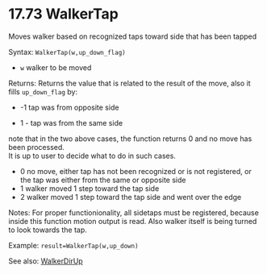 # 17.73 WalkerTap

Moves walker based on recognized taps toward side that has been tapped

Syntax: `WalkerTap(w,up_down_flag)`

* `w` walker to be moved 

Returns: Returns the value that is related to the result of the move, also it fills `up_down_flag` by:

* -1 tap was from opposite side

* 1 - tap was from the same side

note that in the two above cases, the function returns 0 and no move has been processed.  
It is up to user to decide what to do in such cases.

* 0 no move, either tap has not been recognized or is not registered, or the tap was either from the same or opposite side 
* 1 walker moved 1 step toward the tap side 
* 2 walker moved 1 step toward the tap side and went over the edge 

Notes: For proper functionionality, all sidetaps must be registered, because inside this function motion output is read. Also walker itself is being turned to look towards the tap.

Example: `result=WalkerTap(w,up_down)`

See also: [WalkerDirUp](/17-api-native-functions/1777-walkerdirup.md)

